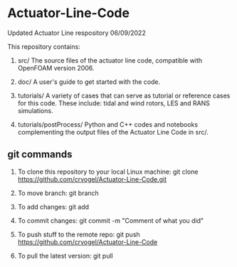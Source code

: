# Actuator-Line-Code

Updated Actuator Line respository 06/09/2022

This repository contains:

1) src/ The source files of the actuator line code, 
compatible with OpenFOAM version 2006.

2) doc/ A user's guide to get started with the code.

3) tutorials/ A variety of cases that can serve as 
tutorial or reference cases for this code. These 
include: tidal and wind rotors, LES and RANS simulations.

4) tutorials/postProcess/ Python and C++ codes and 
notebooks complementing the output files of the 
Actuator Line Code in src/.

## git commands

1) To clone this repository to your local Linux machine:
git clone https://github.com/crvogel/Actuator-Line-Code.git

2) To move branch:
git branch <name>

3) To add changes:
git add

4) To commit changes:
git commit -m "Comment of what you did"

5) To push stuff to the remote repo:
git push https://github.com/crvogel/Actuator-Line-Code

6) To pull the latest version:
git pull

